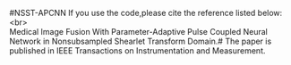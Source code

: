 #NSST-APCNN
If you use the code,please cite the reference listed below:\<br>  
Medical Image Fusion With Parameter-Adaptive Pulse Coupled Neural Network in Nonsubsampled Shearlet Transform Domain.#
The paper is published in IEEE Transactions on Instrumentation and Measurement.
